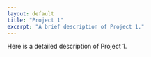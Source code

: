 ```yaml
---
layout: default
title: "Project 1"
excerpt: "A brief description of Project 1."
---
```


Here is a detailed description of Project 1.
